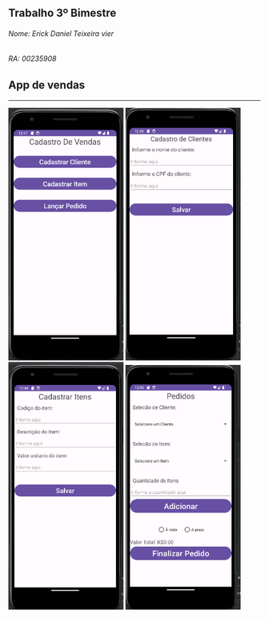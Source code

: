 
## Trabalho 3º Bimestre
<h6 align="left">Nome: Erick Daniel Teixeira vier</h6>
<h6 align="left">RA: 00235908</h6>

## App de vendas

<hr>


<img src="https://github.com/ErickDaniel7/Arsenal/blob/main/Trabalhos/trabalho-android-studio-appvendas/Imagens/Interface.png" width="230">
<img src="https://github.com/ErickDaniel7/Arsenal/blob/main/Trabalhos/trabalho-android-studio-appvendas/Imagens/Cadastro%20de%20Clientes.png" width="230">
<img src="https://github.com/ErickDaniel7/Arsenal/blob/main/Trabalhos/trabalho-android-studio-appvendas/Imagens/Cadastrar%20Itens.png" width="230">
<img src="https://github.com/ErickDaniel7/Arsenal/blob/main/Trabalhos/trabalho-android-studio-appvendas/Imagens/Lancar%20Pedidos.png" width="230">
